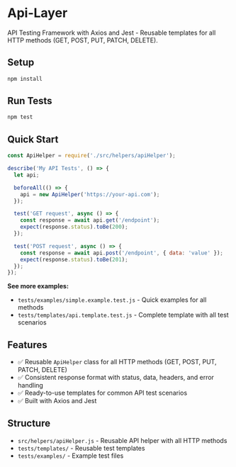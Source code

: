 # Api-Layer

API Testing Framework with Axios and Jest - Reusable templates for all HTTP methods (GET, POST, PUT, PATCH, DELETE).

## Setup

```bash
npm install
```

## Run Tests

```bash
npm test
```

## Quick Start

```javascript
const ApiHelper = require('./src/helpers/apiHelper');

describe('My API Tests', () => {
  let api;

  beforeAll(() => {
    api = new ApiHelper('https://your-api.com');
  });

  test('GET request', async () => {
    const response = await api.get('/endpoint');
    expect(response.status).toBe(200);
  });

  test('POST request', async () => {
    const response = await api.post('/endpoint', { data: 'value' });
    expect(response.status).toBe(201);
  });
});
```

**See more examples:**
- `tests/examples/simple.example.test.js` - Quick examples for all methods
- `tests/templates/api.template.test.js` - Complete template with all test scenarios

## Features

- ✅ Reusable `ApiHelper` class for all HTTP methods (GET, POST, PUT, PATCH, DELETE)
- ✅ Consistent response format with status, data, headers, and error handling
- ✅ Ready-to-use templates for common API test scenarios
- ✅ Built with Axios and Jest

## Structure

- `src/helpers/apiHelper.js` - Reusable API helper with all HTTP methods
- `tests/templates/` - Reusable test templates
- `tests/examples/` - Example test files

